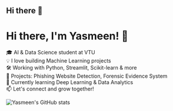 ## Hi there 👋
# Hi there, I'm Yasmeen! 👋

🎓 AI & Data Science student at VTU  
💡 I love building Machine Learning projects  
🛠️ Working with Python, Streamlit, Scikit-learn & more  
📌 Projects: Phishing Website Detection, Forensic Evidence System  
🌱 Currently learning Deep Learning & Data Analytics  
📫 Let's connect and grow together!

<!-- GitHub Stats (optional) -->
![Yasmeen's GitHub stats](https://github-readme-stats.vercel.app/api?username=yasmeenmulla&show_icons=true&theme=radical)

<!--
**yasmeen-mulla-ai/yasmeen-mulla-ai** is a ✨ _special_ ✨ repository because its `README.md` (this file) appears on your GitHub profile.

Here are some ideas to get you started:

- 🔭 I’m currently working on ...
- 🌱 I’m currently learning ...
- 👯 I’m looking to collaborate on ...
- 🤔 I’m looking for help with ...
- 💬 Ask me about ...
- 📫 How to reach me: ...
- 😄 Pronouns: ...
- ⚡ Fun fact: ...
-->
